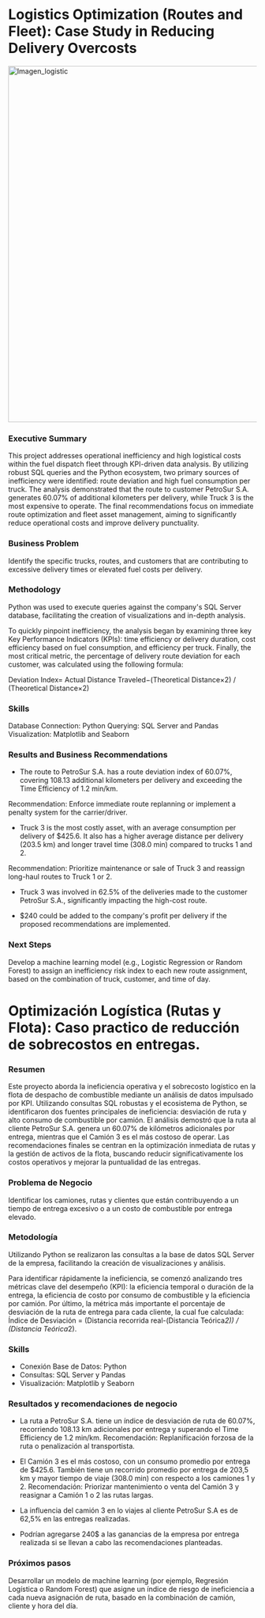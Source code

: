 # Logistics Optimization (Routes and Fleet): Case Study in Reducing Delivery Overcosts

<img width="1280" height="720" alt="Imagen_logistic" src="https://github.com/user-attachments/assets/900ea6c4-5aa5-41b9-b50f-f5910fa56310" />

### Executive Summary

This project addresses operational inefficiency and high logistical costs within the fuel dispatch fleet through KPI-driven data analysis. By utilizing robust SQL queries and the Python ecosystem, two primary sources of inefficiency were identified: route deviation and high fuel consumption per truck. The analysis demonstrated that the route to customer PetroSur S.A. generates 60.07% of additional kilometers per delivery, while Truck 3 is the most expensive to operate. The final recommendations focus on immediate route optimization and fleet asset management, aiming to significantly reduce operational costs and improve delivery punctuality.

### Business Problem

Identify the specific trucks, routes, and customers that are contributing to excessive delivery times or elevated fuel costs per delivery.

### Methodology

Python was used to execute queries against the company's SQL Server database, facilitating the creation of visualizations and in-depth analysis.

To quickly pinpoint inefficiency, the analysis began by examining three key Key Performance Indicators (KPIs): time efficiency or delivery duration, cost efficiency based on fuel consumption, and efficiency per truck. Finally, the most critical metric, the percentage of delivery route deviation for each customer, was calculated using the following formula:

Deviation Index= Actual Distance Traveled−(Theoretical Distance×2) / (Theoretical Distance×2)
​ 
### Skills

Database Connection: Python
Querying: SQL Server and Pandas
Visualization: Matplotlib and Seaborn

### Results and Business Recommendations

- The route to PetroSur S.A. has a route deviation index of 60.07%, covering 108.13 additional kilometers per delivery and exceeding the Time Efficiency of 1.2 min/km.

Recommendation: Enforce immediate route replanning or implement a penalty system for the carrier/driver.

- Truck 3 is the most costly asset, with an average consumption per delivery of $425.6. It also has a higher average distance per delivery (203.5 km) and longer travel time (308.0 min) compared to trucks 1 and 2.

Recommendation: Prioritize maintenance or sale of Truck 3 and reassign long-haul routes to Truck 1 or 2.

- Truck 3 was involved in 62.5% of the deliveries made to the customer PetroSur S.A., significantly impacting the high-cost route.

- $240 could be added to the company's profit per delivery if the proposed recommendations are implemented.

### Next Steps

Develop a machine learning model (e.g., Logistic Regression or Random Forest) to assign an inefficiency risk index to each new route assignment, based on the combination of truck, customer, and time of day.


# Optimización Logística (Rutas y Flota): Caso practico de reducción de sobrecostos en entregas.

### Resumen 

Este proyecto aborda la ineficiencia operativa y el sobrecosto logístico en la flota de despacho de combustible mediante un análisis de datos impulsado por KPI. Utilizando consultas SQL robustas y el ecosistema de Python, se identificaron dos fuentes principales de ineficiencia: desviación de ruta y alto consumo de combustible por camión. El análisis demostró que la ruta al cliente PetroSur S.A. genera un 60.07% de kilómetros adicionales por entrega, mientras que el Camión 3 es el más costoso de operar. Las recomendaciones finales se centran en la optimización inmediata de rutas y la gestión de activos de la flota, buscando reducir significativamente los costos operativos y mejorar la puntualidad de las entregas.

### Problema de Negocio

Identificar los camiones, rutas y clientes que están contribuyendo a un tiempo de entrega excesivo o a un costo de combustible por entrega elevado.

### Metodología

Utilizando Python se realizaron las consultas a la base de datos SQL Server de la empresa, facilitando la creación de visualizaciones y análisis. 

Para identificar rápidamente la ineficiencia, se comenzó analizando tres métricas clave del desempeño (KPI): la eficiencia temporal o duración de la entrega, la eficiencia de costo por consumo de combustible y la eficiencia por camión. Por último, la métrica más importante el porcentaje de desviación de la ruta de entrega para cada cliente, la cual fue calculada:
Índice de Desviación = (Distancia recorrida real-(Distancia Teórica*2)) / (Distancia Teórica*2).

### Skills

- Conexión Base de Datos: Python
- Consultas: SQL Server y Pandas
- Visualización: Matplotlib y Seaborn

### Resultados y recomendaciones de negocio
- La ruta a PetroSur S.A. tiene un índice de desviación de ruta de 60.07%, recorriendo 108.13 km adicionales por entrega y superando el Time Efficiency de 1.2 min/km. Recomendación: Replanificación forzosa de la ruta o penalización al transportista.

- El Camión 3 es el más costoso, con un consumo promedio por entrega de $425.6. También tiene un recorrido promedio por entrega de 203,5 km y mayor tiempo de viaje (308.0 min) con respecto a los camiones 1 y 2. Recomendación: Priorizar mantenimiento o venta del Camión 3 y reasignar a Camión 1 o 2 las rutas largas.

- La influencia del camión 3 en lo viajes al cliente PetroSur S.A es de 62,5% en las entregas realizadas.

- Podrían agregarse 240$ a las ganancias de la empresa por entrega realizada si se llevan a cabo las recomendaciones planteadas.

### Próximos pasos

Desarrollar un modelo de machine learning (por ejemplo, Regresión Logística o Random Forest) que asigne un índice de riesgo de ineficiencia a cada nueva asignación de ruta, basado en la combinación de camión, cliente y hora del día.


